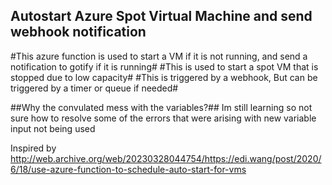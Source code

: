 ## Autostart Azure Spot Virtual Machine and send webhook notification ##

#This azure function is used to start a VM if it is not running, and send a notification to gotify if it is running#
#This is used to start a spot VM that is stopped due to low capacity#
#This is triggered by a webhook, But can be triggered by a timer or queue if needed#

##Why the convulated mess with the variables?##
Im still learning so not sure how to resolve some of the errors that were arising with new variable input not being used


Inspired by
http://web.archive.org/web/20230328044754/https://edi.wang/post/2020/6/18/use-azure-function-to-schedule-auto-start-for-vms
